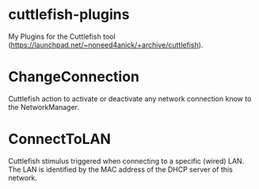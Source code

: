 cuttlefish-plugins
==================

My Plugins for the Cuttlefish tool (https://launchpad.net/~noneed4anick/+archive/cuttlefish).

ChangeConnection
================
Cuttlefish action to activate or deactivate any network connection know to the NetworkManager.

ConnectToLAN
============
Cuttlefish stimulus triggered when connecting to a specific (wired) LAN.
The LAN is identified by the MAC address of the DHCP server of this network.
